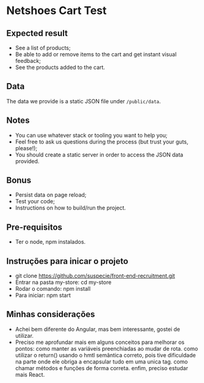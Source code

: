 # Netshoes Cart Test

## Expected result

* See a list of products;
* Be able to add or remove items to the cart and get instant visual feedback;
* See the products added to the cart.

## Data

The data we provide is a static JSON file under `/public/data`.

## Notes

* You can use whatever stack or tooling you want to help you;
* Feel free to ask us questions during the process (but trust your guts, please!);
* You should create a static server in order to access the JSON data provided.

## Bonus

* Persist data on page reload;
* Test your code;
* Instructions on how to build/run the project.

## Pre-requisitos

* Ter o node, npm instalados.

## Instruções para inicar o projeto

* git clone https://github.com/suspecie/front-end-recruitment.git
* Entrar na pasta my-store: cd my-store
* Rodar o comando: npm install
* Para iniciar: npm start

## Minhas considerações

* Achei bem diferente do Angular, mas bem interessante, gostei de utilizar.
* Preciso me aprofundar mais em alguns conceitos para melhorar os pontos:
    como manter as variáveis preenchiadas ao mudar de rota.
    como utilizar o return() usando o hmtl semântica correto, pois tive dificuldade na parte onde ele obriga a encapsular tudo em uma unica tag.
    como chamar métodos e funções de forma correta.
    enfim, preciso estudar mais React.
